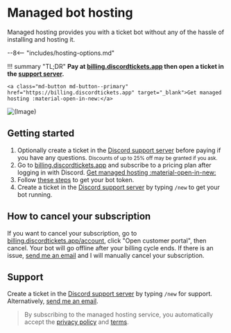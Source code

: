 # Managed bot hosting

Managed hosting provides you with a ticket bot without any of the hassle of installing and hosting it.

<!-- do not delete -->
--8<-- "includes/hosting-options.md"
<!-- /do not delete -->

!!! summary "TL;DR"
	**Pay at [billing.discordtickets.app](https://billing.discordtickets.app) then open a ticket in the [support server](https://go.eartharoid.me/discord).**

	<a class="md-button md-button--primary" href="https://billing.discordtickets.app" target="_blank">Get managed hosting :material-open-in-new:</a>

![(Image)](https://i.imgur.com/cJtMHUq.png)

## Getting started

1. Optionally create a ticket in the [Discord support server](https://go.eartharoid.me/discord) before paying if you have any questions. <small>Discounts of up to 25% off may be granted if you ask.</small>
2. Go to [billing.discordtickets.app](https://billing.discordtickets.app) and subscribe to a pricing plan after logging in with Discord. <a class="md-button md-button--primary" href="https://billing.discordtickets.app" target="_blank">Get managed hosting :material-open-in-new:</a>
3. Follow [these steps](/getting-your-bot-token) to get your bot token.
4. Create a ticket in the [Discord support server](https://go.eartharoid.me/discord) by typing `/new` to get your bot running.

<!-- ### Custom domain

If you're using your own domain name you need to create a `CNAME` DNS record pointing to `cname.discordtickets.app`.

If you don't own a domain, you can get a free subdomain: `example.discordtickets.app`. -->

## How to cancel your subscription

If you want to cancel your subscription, go to [billing.discordtickets.app/account](https://billing.discordtickets.app/account), click "Open customer portal", then cancel. Your bot will go offline after your billing cycle ends.
If there is an issue, [send me an email](https://eartharoid.me/contact) and I will manually cancel your subscription.

<!-- --8<-- "includes/hosting-form.html" -->

## Support

Create a ticket in the [Discord support server](https://go.eartharoid.me/discord) by typing `/new` for support. Alternatively, [send me an email](https://eartharoid.me/contact).

> By subscribing to the managed hosting service, you automatically accept the [privacy policy](https://billing.discordtickets.app/privacy) and [terms](https://billing.discordtickets.app/terms).
